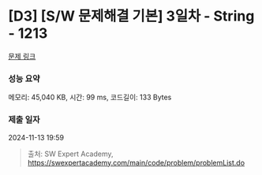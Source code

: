 # [D3] [S/W 문제해결 기본] 3일차 - String - 1213 

[문제 링크](https://swexpertacademy.com/main/code/problem/problemDetail.do?contestProbId=AV14P0c6AAUCFAYi) 

### 성능 요약

메모리: 45,040 KB, 시간: 99 ms, 코드길이: 133 Bytes

### 제출 일자

2024-11-13 19:59



> 출처: SW Expert Academy, https://swexpertacademy.com/main/code/problem/problemList.do